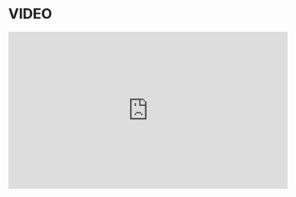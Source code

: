 <HTML>
<HEAD>
 
  <META CHARSET="UTF -8"/>
</HEAD>
<BODY>
  <H1>VIDEO</H1>
  <P>
<iframe width="560" height="315" src="https://www.youtube.com/embed/hPTT6BtWbX8?si=qPSTQvOa0B1vAFiC" title="YouTube video player" frameborder="0" allow="accelerometer; autoplay; clipboard-write; encrypted-media; gyroscope; picture-in-picture; web-share" referrerpolicy="strict-origin-when-cross-origin" allowfullscreen></iframe>
